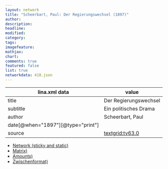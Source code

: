 ```yaml
---
layout: network
title: "Scheerbart, Paul: Der Regierungswechsel (1897)"
author:
description:
headline:
modified:
category:
tags:
imagefeature: 
mathjax: 
chart: 
comments: true
featured: false
list: true
networkdata: 410.json
---
```

lina.xml data  | value
------------- | -------------
title|Der Regierungswechsel
subtitle|Ein politisches Drama
author|Scheerbart, Paul
date[@when="1897"][@type="print"]|
source|[textgrid:tv63.0](https://textgridlab.org/1.0/tgcrud-public/rest/textgrid:tv63.0/data)



* [Network (sticky and static)](/linas/network410)
* [Matrix)](/linas/matrix410)
* [Amounts)](/linas/amount410)
* [Zwischenformat)](/linas/lina410 )
